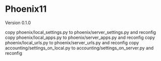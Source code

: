 # Phoenix11


Version 0.1.0


copy phoenix/local_settings.py to phoenix/server_settings.py and reconfig
copy phoenix/local_apps.py to phoenix/server_apps.py and reconfig
copy phoenix/local_urls.py to phoenix/server_urls.py and reconfig
copy accounting/settings_on_local.py to accounting/settings_on_server.py and reconfig
 

  